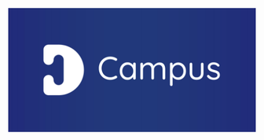 <div class="center">
<img src="https://github.com/Campus-TD/.github/blob/main/repository_background.jpg"></img>
</div>

